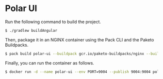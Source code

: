 # Polar UI

Run the following command to build the project.

```bash
$ ./gradlew buildAngular
```

Then, package it in an NGINX container using the Pack CLI and the Paketo Buildpacks.

```bash
$ pack build polar-ui --buildpack gcr.io/paketo-buildpacks/nginx --builder paketobuildpacks/builder:base -p dist
```

Finally, you can run the container as follows.

```bash
$ docker run -d --name polar-ui --env PORT=9004 --publish 9004:9004 polar-ui
```
